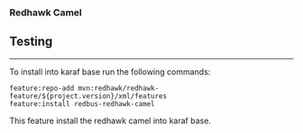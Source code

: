 ### Redhawk Camel ###

## Testing 
***

	

To install into karaf base run the following commands: 

	feature:repo-add mvn:redhawk/redhawk-feature/${project.version}/xml/features
	feature:install redbus-redhawk-camel
	
This feature install the redhawk camel into karaf base. 